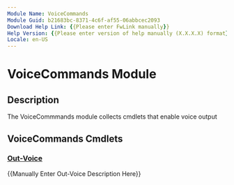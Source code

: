 ```yaml
---
Module Name: VoiceCommands
Module Guid: b21683bc-8371-4c6f-af55-06abbcec2093
Download Help Link: {{Please enter FwLink manually}}
Help Version: {{Please enter version of help manually (X.X.X.X) format}}
Locale: en-US
---
```


# VoiceCommands Module
## Description
The VoiceCommmands module collects cmdlets that enable voice output

## VoiceCommands Cmdlets
### [Out-Voice](Out-Voice.md)
{{Manually Enter Out-Voice Description Here}}

